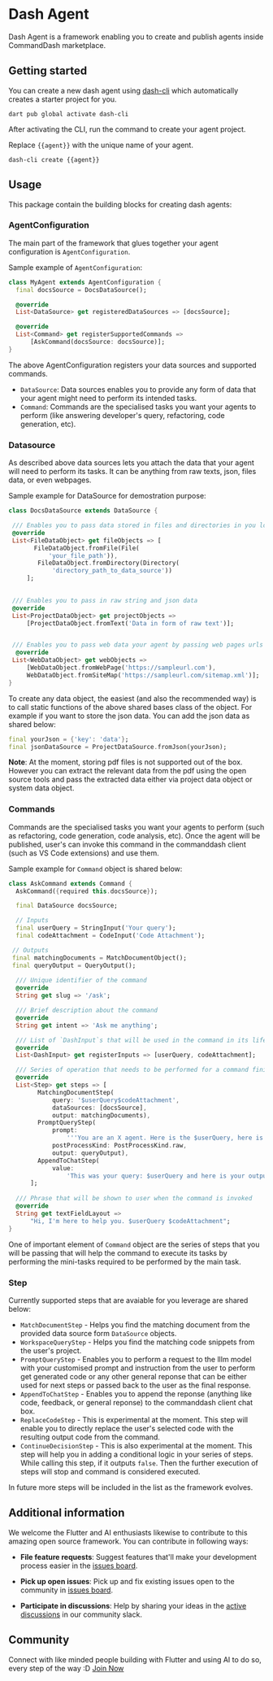 # Dash Agent 

Dash Agent is a framework enabling you to create and publish agents inside CommandDash marketplace. 

## Getting started

You can create a new dash agent using [dash-cli](https://pub.dev/packages/dash_cli) which automatically creates a starter project for you. 

```shell
dart pub global activate dash-cli
```

After activating the CLI, run the command to create your agent project. 

Replace `{{agent}}` with the unique name of your agent. 

```shell
dash-cli create {{agent}}
```

## Usage

This package contain the building blocks for creating dash agents:

### AgentConfiguration

The main part of the framework that glues together your agent configuration is `AgentConfiguration`.

Sample example of `AgentConfiguration`:

```dart
class MyAgent extends AgentConfiguration {
  final docsSource = DocsDataSource();

  @override
  List<DataSource> get registeredDataSources => [docsSource];

  @override
  List<Command> get registerSupportedCommands =>
      [AskCommand(docsSource: docsSource)];
}
```

The above AgentConfiguration registers your data sources and supported commands.

- `DataSource`: Data sources enables you to provide any form of data that your agent might need to perform its intended tasks.
- `Command`: Commands are the specialised tasks you want your agents to perform (like answering developer's query, refactoring, code generation, etc).

### Datasource

As described above data sources lets you attach the data that your agent will need to perform its tasks. It can be anything from raw texts, json, files data, or even webpages.

Sample example for DataSource for demostration purpose:

```dart
class DocsDataSource extends DataSource {

 /// Enables you to pass data stored in files and directories in you local system.
 @override
 List<FileDataObject> get fileObjects => [
       FileDataObject.fromFile(File(
           'your_file_path')),
        FileDataObject.fromDirectory(Directory(
            'directory_path_to_data_source'))
     ];
 

 /// Enables you to pass in raw string and json data
 @override
 List<ProjectDataObject> get projectObjects =>
     [ProjectDataObject.fromText('Data in form of raw text')];


 /// Enables you to pass web data your agent by passing web pages urls or sitemaps in the object.
  @override
 List<WebDataObject> get webObjects =>
     [WebDataObject.fromWebPage('https://sampleurl.com'), 
     WebDataObject.fromSiteMap('https://sampleurl.com/sitemap.xml')];
}
```

To create any data object, the easiest (and also the recommended way) is to call static functions of the above shared bases class of the object. For example if you want to store the json data. You can add the json data as shared below:

```dart
final yourJson = {'key': 'data'};
final jsonDataSource = ProjectDataSource.fromJson(yourJson);
```

**Note**: At the moment, storing pdf files is not supported out of the box. However you can extract the relevant data from the pdf using the open source tools and pass the extracted data either via project data object or system data object.

### Commands

Commands are the specialised tasks you want your agents to perform  (such as refactoring, code generation, code analysis, etc). Once the agent will be published, user's can invoke this command in the commanddash client (such as VS Code extensions) and use them. 

Sample example for `Command` object is shared below:

```dart
class AskCommand extends Command {
  AskCommand({required this.docsSource});

  final DataSource docsSource;

  // Inputs
  final userQuery = StringInput('Your query');
  final codeAttachment = CodeInput('Code Attachment');

 // Outputs
 final matchingDocuments = MatchDocumentObject();
 final queryOutput = QueryOutput();
  
  /// Unique identifier of the command
  @override
  String get slug => '/ask';

  /// Brief description about the command
  @override
  String get intent => 'Ask me anything';

  /// List of `DashInput`s that will be used in the command in its lifecycle
  @override
  List<DashInput> get registerInputs => [userQuery, codeAttachment];

  /// Series of operation that needs to be performed for a command finish its task
  @override
  List<Step> get steps => [
        MatchingDocumentStep(
            query: '$userQuery$codeAttachment',
            dataSources: [docsSource],
            output: matchingDocuments),
        PromptQueryStep(
            prompt:
                '''You are an X agent. Here is the $userQuery, here is the document references: $matchingDocuments. Answer the user's query.''',
            postProcessKind: PostProcessKind.raw,
            output: queryOutput),
        AppendToChatStep(
            value:
                'This was your query: $userQuery and here is your output: $queryOutput'),
      ];
 
  /// Phrase that will be shown to user when the command is invoked
  @override
  String get textFieldLayout =>
      "Hi, I'm here to help you. $userQuery $codeAttachment";
}
```

One of important element of `Command` object are the series of steps that you will be passing that will help the command to execute its tasks by performing the mini-tasks required to be performed by the main task.


### Step

Currently supported steps that are avaiable for you leverage are shared below:

- `MatchDocumentStep` - Helps you find the matching document from the provided data source form `DataSource` objects.
- `WorkspaceQueryStep` - Helps you find the matching code snippets from the user's project.
- `PromptQueryStep` - Enables you to perform a request to the lllm model with your customised prompt and instruction from the user to perform get generated code or any other general reponse that can be either used for next steps or passed back to the user as the final response.
- `AppendToChatStep` - Enables you to append the reponse (anything like code, feedback, or general reponse) to the commanddash client chat box.
- `ReplaceCodeStep` - This is experimental at the moment. This step will enable you to directly replace the user's selected code with the resulting output code from the command.
- `ContinueDecisionStep` - This is also experimental at the moment. This step will help you in adding a conditional logic in your series of steps. While calling this step, if it outputs `false`. Then the further execution of steps will stop and command is considered executed.

In future more steps will be included in the list as the framework evolves.

## Additional information

We welcome the Flutter and AI enthusiasts likewise to contribute to this amazing open source framework. You can contribute in following ways:

-  **File feature requests**: Suggest features that'll make your development process easier in the [issues board](https://github.com/CommandDash/packages/issues).

-  **Pick up open issues**: Pick up and fix existing issues open to the community in [issues board](https://github.com/CommandDash/packages/issues).

-  **Participate in discussions**: Help by sharing your ideas in the [active discussions](https://join.slack.com/t/welltested-ai/shared_invite/zt-25u09fty8-gaggH9HbmopB~4tialTrlA) in our community slack.


## Community

Connect with like minded people building with Flutter and using AI to do so, every step of the way :D [Join Now](https://join.slack.com/t/welltested-ai/shared_invite/zt-25u09fty8-gaggH9HbmopB~4tialTrlA)